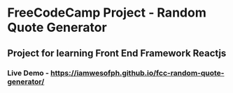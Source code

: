 # FreeCodeCamp Project - Random Quote Generator
## Project for learning Front End Framework Reactjs
### Live Demo - https://iamwesofph.github.io/fcc-random-quote-generator/
